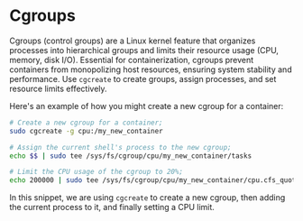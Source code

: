 # Cgroups

Cgroups (control groups) are a Linux kernel feature that organizes processes into hierarchical groups and limits their resource usage (CPU, memory, disk I/O). Essential for containerization, cgroups prevent containers from monopolizing host resources, ensuring system stability and performance. Use `cgcreate` to create groups, assign processes, and set resource limits effectively.

Here's an example of how you might create a new cgroup for a container:

```bash
# Create a new cgroup for a container;
sudo cgcreate -g cpu:/my_new_container

# Assign the current shell's process to the new cgroup;
echo $$ | sudo tee /sys/fs/cgroup/cpu/my_new_container/tasks

# Limit the CPU usage of the cgroup to 20%;
echo 200000 | sudo tee /sys/fs/cgroup/cpu/my_new_container/cpu.cfs_quota_us
```

In this snippet, we are using `cgcreate` to create a new cgroup, then adding the current process to it, and finally setting a CPU limit.